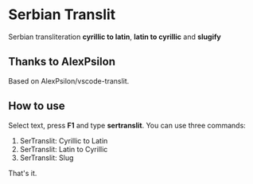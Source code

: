 # Serbian Translit

Serbian transliteration **cyrillic to latin**, **latin to cyrillic** and **slugify**

## Thanks to AlexPsilon

Based on AlexPsilon/vscode-translit.

## How to use

Select text, press **F1** and type **sertranslit**. You can use three commands:
1. SerTranslit: Cyrillic to Latin
2. SerTranslit: Latin to Cyrillic
3. SerTranslit: Slug

That's it.


